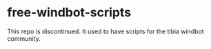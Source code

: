 free-windbot-scripts
====================
This repo is discontinued. It used to have scripts for the tibia windbot community.
